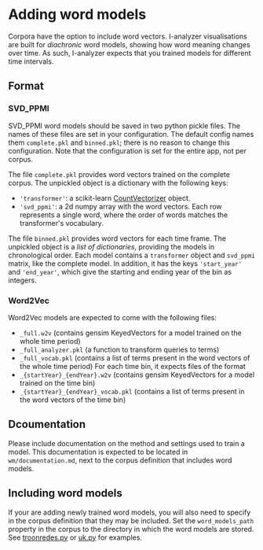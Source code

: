 # Adding word models

Corpora have the option to include word vectors. I-analyzer visualisations are built for _diachronic_ word models, showing how word meaning changes over time. As such, I-analyzer expects that you trained models for different time intervals.

## Format

### SVD_PPMI
SVD_PPMI word models should be saved in two python pickle files. The names of these files are set in your configuration. The default config names them `complete.pkl` and `binned.pkl`; there is no reason to change this configuration. Note that the configuration is set for the entire app, not per corpus.

The file `complete.pkl` provides word vectors trained on the complete corpus. The unpickled object is a dictionary with the following keys:

- `'transformer'`: a scikit-learn [CountVectorizer](https://scikit-learn.org/stable/modules/generated/sklearn.feature_extraction.text.CountVectorizer.html) object.
- `'svd_ppmi'`: a 2d numpy array with the word vectors. Each row represents a single word, where the order of words matches the transformer's vocabulary.

The file `binned.pkl` provides word vectors for each time frame. The unpickled object is a _list of dictionaries_, providing the models in chronological order. Each model contains a `transformer` object and `svd_ppmi` matrix, like the complete model. In addition, it has the keys `'start_year'` and `'end_year'`, which give the starting and ending year of the bin as integers.

### Word2Vec
Word2Vec models are expected to come with the following files:
- `_full.w2v` (contains gensim KeyedVectors for a model trained on the whole time period)
- `_full_analyzer.pkl` (a function to transform queries to terms)
- `_full_vocab.pkl` (contains a list of terms present in the word vectors of the whole time period)
For each time bin, it expects files of the format
- `_{startYear}_{endYear}.w2v` (contains gensim KeyedVectors for a model trained on the time bin)
- `_{startYear}_{endYear}_vocab.pkl` (contains a list of terms present in the word vectors of the time bin)

## Dcoumentation
Please include documentation on the method and settings used to train a model. This documentation is expected to be located in `wm/documentation.md`, next to the corpus definition that includes word models.

## Including word models

If your are adding newly trained word models, you will also need to specify in the corpus definition that they may be included. Set the `word_models_path` property in the corpus to the directory in which the word models are stored. See [troonredes.py](../backend/corpora/troonredes/troonredes.py) or [uk.py](../backend/corpora/parliament/uk.py) for examples.

